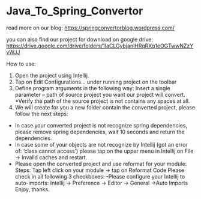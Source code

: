 # Java_To_Spring_Convertor

read more on our blog: https://springconvertorblog.wordpress.com/

you can also find our project for download on google drive: https://drive.google.com/drive/folders/1IaCLGybjanlHRqRXq1eOGTwwNZzYvWJJ

How to use:
1. Open the project using Intellij.
2. Tap on Edit Configurations… under running project on the toolbar
3. Define program arguments in the following way:
Insert a single parameter – path of source project you want our project will convert.
*Verify the path of the source project is not contains any spaces at all.
4. We will create for you a new folder contain the converted project, please follow the
next steps:
- In case your converted project is not recognize spring dependencies, please remove
spring dependencies, wait 10 seconds and return the dependencies.
- In case some of your objects are not recognize by Intellij (got an error of: ‘class
cannot access’) please tap on the upper menu in Intellij on File -> Invalid caches and
restart.
- Please open the converted project and use reformat for your module:
Steps: Tap left click on your module -> tap on Reformat Code
Please check in all following 3 checkboxes:
-Please configure your Intellij to auto-imports:
Intellij -> Preference -> Editor -> General ->Auto Imports
Enjoy, thanks.
